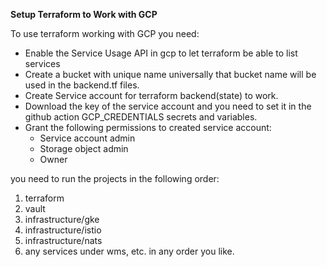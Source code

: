 **Setup Terraform to Work with GCP**

To use terraform working with GCP you need:
- Enable the Service Usage API in gcp to let terraform be able to list services
- Create a bucket with unique name universally that bucket name will be used in the backend.tf files.
- Create Service account for terraform backend(state) to work.
- Download the key of the service account and you need to set it in the github action GCP_CREDENTIALS secrets and variables.
- Grant the following permissions to created service account:
    * Service account admin
    * Storage object admin
    * Owner

you need to run the projects in the following order:
1. terraform
2. vault
3. infrastructure/gke
4. infrastructure/istio
5. infrastructure/nats
6. any services under wms, etc. in any order you like.